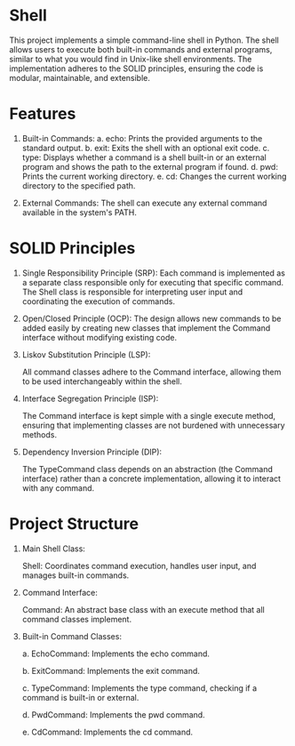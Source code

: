 # Shell
This project implements a simple command-line shell in Python. The shell allows users to execute both built-in commands and external programs, similar to what you would find in Unix-like shell environments. The implementation adheres to the SOLID principles, ensuring the code is modular, maintainable, and extensible.

# Features
  1. Built-in Commands:
       a. echo: Prints the provided arguments to the standard output.
       b. exit: Exits the shell with an optional exit code.
       c. type: Displays whether a command is a shell built-in or an external program and shows the path to the external program if found.
       d. pwd: Prints the current working directory.
       e. cd: Changes the current working directory to the specified path.

  2. External Commands:
       The shell can execute any external command available in the system's PATH.

# SOLID Principles
   1. Single Responsibility Principle (SRP):
         Each command is implemented as a separate class responsible only for executing that specific command.
         The Shell class is responsible for interpreting user input and coordinating the execution of commands.

   2. Open/Closed Principle (OCP):
         The design allows new commands to be added easily by creating new classes that implement the Command interface without modifying existing code.

   3. Liskov Substitution Principle (LSP):

         All command classes adhere to the Command interface, allowing them to be used interchangeably within the shell.

   4. Interface Segregation Principle (ISP):

        The Command interface is kept simple with a single execute method, ensuring that implementing classes are not burdened with unnecessary methods.

   5. Dependency Inversion Principle (DIP):

        The TypeCommand class depends on an abstraction (the Command interface) rather than a concrete implementation, allowing it to interact with any command.

# Project Structure

  1. Main Shell Class:

        Shell: Coordinates command execution, handles user input, and manages built-in commands.

  2. Command Interface:

        Command: An abstract base class with an execute method that all command classes implement.

  3. Built-in Command Classes:

        a. EchoCommand: Implements the echo command.
     
        b. ExitCommand: Implements the exit command.
     
        c. TypeCommand: Implements the type command, checking if a command is built-in or external.
     
        d. PwdCommand: Implements the pwd command.
     
        e. CdCommand: Implements the cd command.
